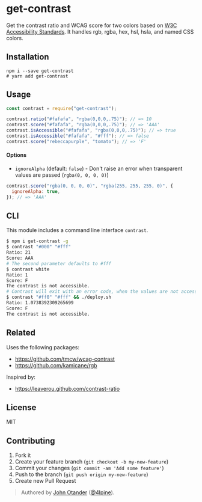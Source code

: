 # get-contrast

Get the contrast ratio and WCAG score for two colors based on
[W3C Accessibility Standards](http://www.w3.org/TR/WCAG20/#visual-audio-contrast-contrast).
It handles rgb, rgba, hex, hsl, hsla, and named CSS colors.

## Installation

```
npm i --save get-contrast
# yarn add get-contrast
```

## Usage

```javascript
const contrast = require("get-contrast");

contrast.ratio("#fafafa", "rgba(0,0,0,.75)"); // => 10
contrast.score("#fafafa", "rgba(0,0,0,.75)"); // => 'AAA'
contrast.isAccessible("#fafafa", "rgba(0,0,0,.75)"); // => true
contrast.isAccessible("#fafafa", "#fff"); // => false
contrast.score("rebeccapurple", "tomato"); // => 'F'
```

#### Options

- `ignoreAlpha` (default: `false`) - Don't raise an error when transparent values are passed (`rgba(0, 0, 0, 0)`)

```js
contrast.score("rgba(0, 0, 0, 0)", "rgba(255, 255, 255, 0)", {
  ignoreAlpha: true,
}); // => 'AAA'
```

## CLI

This module includes a command line interface `contrast`.

```sh
$ npm i get-contrast -g
$ contrast "#000" "#fff"
Ratio: 21
Score: AAA
# The second parameter defaults to #fff
$ contrast white
Ratio: 1
Score: F
The contrast is not accessible.
# Contrast will exit with an error code, when the values are not accessible.
$ contrast "#ff0" "#fff" && ./deploy.sh
Ratio: 1.0738392309265699
Score: F
The contrast is not accessible.
```

## Related

Uses the following packages:

- <https://github.com/tmcw/wcag-contrast>
- <https://github.com/kamicane/rgb>

Inspired by:

- <https://leaverou.github.com/contrast-ratio>

## License

MIT

## Contributing

1. Fork it
2. Create your feature branch (`git checkout -b my-new-feature`)
3. Commit your changes (`git commit -am 'Add some feature'`)
4. Push to the branch (`git push origin my-new-feature`)
5. Create new Pull Request

> Authored by [John Otander](http://johno.com) ([@4lpine](https://twitter.com/4lpine)).

